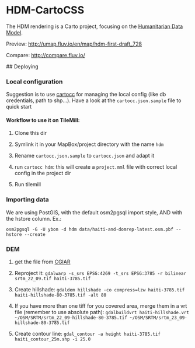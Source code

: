 # HDM-CartoCSS

The HDM rendering is a Carto project, focusing on the [Humanitarian Data Model](http://wiki.openstreetmap.org/wiki/Humanitarian_OSM_Tags).

Preview: http://umap.fluv.io/en/map/hdm-first-draft_728

Compare: http://compare.fluv.io/

## Deploying

### Local configuration

Suggestion is to use [cartocc](https://github.com/yohanboniface/CartoCC) for managing the local config (like db credentials, path to shp...). Have a look at the `cartocc.json.sample` file to quick start

#### Workflow to use it on TileMill:

1. Clone this dir

1. Symlink it in your MapBox/project directory with the name `hdm`

1. Rename `cartocc.json.sample` to `cartocc.json` and adapt it

1. run `cartocc hdm`: this will create a `project.mml` file with correct local config in the project dir

1. Run tilemill

### Importing data

We are using PostGIS, with the default osm2pgsql import style, AND with the hstore column. Ex.:

```
osm2pgsql -G -U ybon -d hdm data/haiti-and-domrep-latest.osm.pbf --hstore --create
```

### DEM

1. get the file from [CGIAR](http://srtm.csi.cgiar.org/)

1. Reproject it: `gdalwarp -s_srs EPSG:4269 -t_srs EPSG:3785 -r bilinear srtm_22_09.tif haiti-3785.tif`

1. Create hillshade: `gdaldem hillshade -co compress=lzw haiti-3785.tif haiti-hillshade-80-3785.tif -alt 80`

1. If you have more than one tiff for you covered area, merge them in a vrt file (remember to use absolute path): `gdalbuildvrt haiti-hillshade.vrt ~/OSM/SRTM/srtm_22_09-hillshade-80-3785.tif ~/OSM/SRTM/srtm_23_09-hillshade-80-3785.tif`

1. Create contour line: `gdal_contour -a height haiti-3785.tif haiti_contour_25m.shp -i 25.0`
